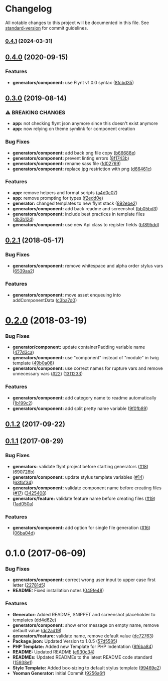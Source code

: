 # Changelog

All notable changes to this project will be documented in this file. See [standard-version](https://github.com/conventional-changelog/standard-version) for commit guidelines.

### [0.4.1](https://github.com/flyntwp/generator-flynt/compare/v0.4.0...v0.4.1) (2024-03-31)

## [0.4.0](https://github.com/flyntwp/generator-flynt/compare/v0.3.0...v0.4.0) (2020-09-15)


### Features

* **generators/component:** use Flynt v1.0.0 syntax ([8fcbd35](https://github.com/flyntwp/generator-flynt/commit/8fcbd353b30408d7a562685270dfae94c7ef53a9))

## [0.3.0](https://github.com/flyntwp/generator-flynt/compare/v0.2.1...v0.3.0) (2019-08-14)


### ⚠ BREAKING CHANGES

* **app:** not checking flynt json anymore since this doesn't exist anymore
* **app:** now relying on theme symlink for component creation

### Bug Fixes

* **generators/component:** add back png file copy ([b66688e](https://github.com/flyntwp/generator-flynt/commit/b66688e))
* **generators/component:** prevent linting errors ([8f1743b](https://github.com/flyntwp/generator-flynt/commit/8f1743b))
* **generators/component:** rename sass file ([fd02769](https://github.com/flyntwp/generator-flynt/commit/fd02769))
* **generators/component:** replace jpg restriction with png ([d66461c](https://github.com/flyntwp/generator-flynt/commit/d66461c))


### Features

* **app:** remove helpers and format scripts ([a4d0c07](https://github.com/flyntwp/generator-flynt/commit/a4d0c07))
* **app:** remove prompting for types ([f2edd0e](https://github.com/flyntwp/generator-flynt/commit/f2edd0e))
* **generator:** changed templates to new flynt stack ([892ebe2](https://github.com/flyntwp/generator-flynt/commit/892ebe2))
* **generators/component:** add back readme and screenshot ([bb05bd3](https://github.com/flyntwp/generator-flynt/commit/bb05bd3))
* **generators/component:** include best practices in template files ([db3b12d](https://github.com/flyntwp/generator-flynt/commit/db3b12d))
* **generators/component:** use new Api class to register fields ([bf895dd](https://github.com/flyntwp/generator-flynt/commit/bf895dd))

<a name="0.2.1"></a>
## [0.2.1](https://github.com/flyntwp/generator-flynt/compare/v0.2.0...v0.2.1) (2018-05-17)


### Bug Fixes

* **generators/component:** remove whitespace and alpha order stylus vars ([6539aa2](https://github.com/flyntwp/generator-flynt/commit/6539aa2))


### Features

* **generators/component:** move asset enqueuing into addComponentData ([c3ba7d0](https://github.com/flyntwp/generator-flynt/commit/c3ba7d0))



<a name="0.2.0"></a>
# [0.2.0](https://github.com/flyntwp/generator-flynt/compare/v0.1.2...v0.2.0) (2018-03-19)


### Bug Fixes

* **generator/component:** update containerPadding variable name ([477d3ca](https://github.com/flyntwp/generator-flynt/commit/477d3ca))
* **generators/component:** use "component" instead of "module" in twig template ([49b0a08](https://github.com/flyntwp/generator-flynt/commit/49b0a08))
* **generators/component:** use correct names for rupture vars and remove unnecessary vars ([#22](https://github.com/flyntwp/generator-flynt/issues/22)) ([1311233](https://github.com/flyntwp/generator-flynt/commit/1311233))


### Features

* **generators/component:** add category name to readme automatically ([1b199c2](https://github.com/flyntwp/generator-flynt/commit/1b199c2))
* **generators/component:** add split pretty name variable ([9f0fb89](https://github.com/flyntwp/generator-flynt/commit/9f0fb89))



<a name="0.1.2"></a>
## [0.1.2](https://github.com/flyntwp/generator-flynt/compare/v0.1.1...v0.1.2) (2017-09-22)



<a name="0.1.1"></a>
## [0.1.1](https://github.com/flyntwp/generator-flynt/compare/v0.1.0...v0.1.1) (2017-08-29)


### Bug Fixes

* **generators:** validate flynt project before starting generators ([#18](https://github.com/flyntwp/generator-flynt/issues/18)) ([690728b](https://github.com/flyntwp/generator-flynt/commit/690728b))
* **generators/component:** update stylus template variables ([#14](https://github.com/flyntwp/generator-flynt/issues/14)) ([63fbf34](https://github.com/flyntwp/generator-flynt/commit/63fbf34))
* **generators/component:** validate component name before creating files ([#17](https://github.com/flyntwp/generator-flynt/issues/17)) ([3425408](https://github.com/flyntwp/generator-flynt/commit/3425408))
* **generators/feature:** validate feature name before creating files ([#19](https://github.com/flyntwp/generator-flynt/issues/19)) ([1ad050a](https://github.com/flyntwp/generator-flynt/commit/1ad050a))


### Features

* **generators/component:** add option for single file generation ([#16](https://github.com/flyntwp/generator-flynt/issues/16)) ([06ba04d](https://github.com/flyntwp/generator-flynt/commit/06ba04d))



<a name="0.1.0"></a>
# 0.1.0 (2017-06-09)


### Bug Fixes

* **generators/component:** correct wrong user input to upper case first letter ([22781d5](https://github.com/flyntwp/generator-flynt/commit/22781d5))
* **README:** Fixed installation notes ([049fe48](https://github.com/flyntwp/generator-flynt/commit/049fe48))


### Features

* **Generator:** Added README, SNIPPET and screenshot placeholder to templates ([dd4d62e](https://github.com/flyntwp/generator-flynt/commit/dd4d62e))
* **generators/component:** show error message on empty name, remove default value ([dc2ad19](https://github.com/flyntwp/generator-flynt/commit/dc2ad19))
* **generators/feature:** validate name, remove default value ([dc72763](https://github.com/flyntwp/generator-flynt/commit/dc72763))
* **Package.json:** Updated Version to 1.0.5 ([57d5585](https://github.com/flyntwp/generator-flynt/commit/57d5585))
* **PHP Template:** Added new Template for PHP Indentation ([8f6ba84](https://github.com/flyntwp/generator-flynt/commit/8f6ba84))
* **README:** Updated README ([e930c34](https://github.com/flyntwp/generator-flynt/commit/e930c34))
* **READMEs:** Updated READMEs to the latest README code standard ([15938e1](https://github.com/flyntwp/generator-flynt/commit/15938e1))
* **Style Template:** Added box-sizing to default stylus template ([99469e2](https://github.com/flyntwp/generator-flynt/commit/99469e2))
* **Yeoman Generator:** Initial Commit ([9256a6f](https://github.com/flyntwp/generator-flynt/commit/9256a6f))
